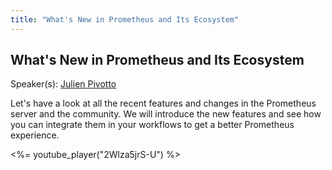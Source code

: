```yaml
---
title: "What's New in Prometheus and Its Ecosystem"
---
```


## What's New in Prometheus and Its Ecosystem

Speaker(s): [Julien Pivotto](../../speakers/julien-pivotto)

Let's have a look at all the recent features and changes in the Prometheus server and the community. We will introduce the new features and see how you can integrate them in your workflows to get a better Prometheus experience.

<%= youtube_player("2Wlza5jrS-U") %>